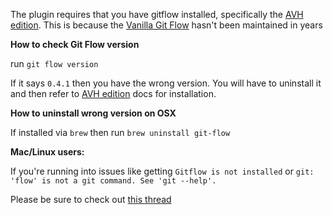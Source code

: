 The plugin requires that you have gitflow installed, specifically the [AVH edition](https://github.com/petervanderdoes/gitflow). This is because the [Vanilla Git Flow](https://github.com/nvie/gitflow) hasn't been maintained in years

**How to check Git Flow version**

run `git flow version` 

If it says `0.4.1` then you have the wrong version. You will have to uninstall it and then refer to [AVH edition](https://github.com/petervanderdoes/gitflow) docs for installation. 


**How to uninstall wrong version on OSX**

If installed via `brew` then run `brew uninstall git-flow`                                            


**Mac/Linux users:**

If you're running into issues like getting
`Gitflow is not installed`
or
`git: 'flow' is not a git command. See 'git --help'.`

Please be sure to check out [this thread](https://github.com/OpherV/gitflow4idea/issues/7)
